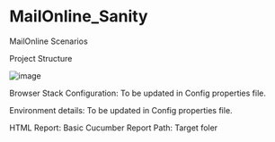 # MailOnline_Sanity
MailOnline Scenarios

Project Structure

![image](https://github.com/GitHubSenthil/MailOnline_Sanity/assets/30401122/7594bed0-21ba-42ee-bb7e-2ebaf4613413)

Browser Stack Configuration: 
To be updated in Config properties file.

Environment details:
To be updated in Config properties file.

HTML Report: Basic Cucumber Report
Path: Target foler

